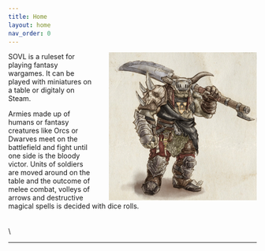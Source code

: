 ```yaml
---
title: Home
layout: home
nav_order: 0
---
```

<style>
@import url('https://fonts.googleapis.com/css2?family=IM+Fell+DW+Pica&display=swap');
</style>

<img style="float: right; margin-left: 30px;" src="assets/images/warchief.png" width="300" >


SOVL is a ruleset for playing fantasy wargames. It can be played with miniatures on a table or digitaly on Steam. 

Armies made up of humans or fantasy creatures like Orcs or Dwarves meet on the battlefield and fight until one side is the bloody victor. Units of soldiers are moved around on the table and the outcome of melee combat, volleys of arrows and destructive magical spells is decided with dice rolls.
\
\
\
\

----

[use this template]: https://github.com/just-the-docs/just-the-docs-template/generate

